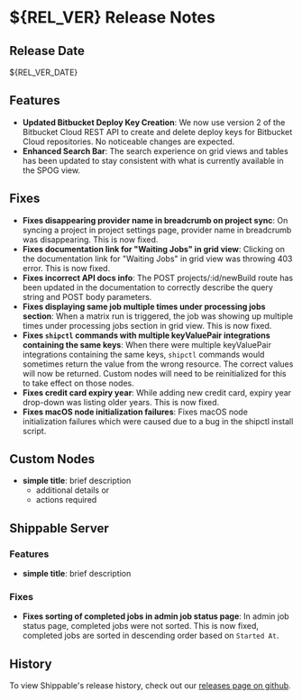 # ${REL_VER} Release Notes

## Release Date

${REL_VER_DATE}

## Features

- **Updated Bitbucket Deploy Key Creation**: We now use version 2 of the Bitbucket Cloud REST API to create and delete deploy keys for Bitbucket Cloud repositories.  No noticeable changes are expected.
- **Enhanced Search Bar**: The search experience on grid views and tables has been updated to stay consistent with what is currently available in the SPOG view.

## Fixes

- **Fixes disappearing provider name in breadcrumb on project sync**: On syncing a project in project settings page, provider name in breadcrumb was disappearing. This is now fixed.
- **Fixes documentation link for "Waiting Jobs" in grid view**: Clicking on the documentation link for "Waiting Jobs" in grid view was throwing 403 error. This is now fixed.
- **Fixes incorrect API docs info**: The POST projects/:id/newBuild route has been updated in the documentation to correctly describe the query string and POST body parameters.
- **Fixes displaying same job multiple times under processing jobs section**: When a matrix run is triggered, the job was showing up multiple times under processing jobs section in grid view. This is now fixed.
- **Fixes `shipctl` commands with multiple keyValuePair integrations containing the same keys**: When there were multiple keyValuePair integrations containing the same keys, `shipctl` commands would sometimes return the value from the wrong resource. The correct values will now be returned. Custom nodes will need to be reinitialized for this to take effect on those nodes.
- **Fixes credit card expiry year**: While adding new credit card, expiry year drop-down was listing older years. This is now fixed.
- **Fixes macOS node initialization failures**: Fixes macOS node initialization failures which were caused due to a bug in the shipctl install script.

## Custom Nodes

- **simple title**: brief description
  - additional details or
  - actions required

## Shippable Server

### Features

- **simple title**: brief description

### Fixes

- **Fixes sorting of completed jobs in admin job status page**: In admin job status page, completed jobs were not sorted. This is now fixed, completed jobs are sorted in descending order based on `Started At`.

## History

To view Shippable's release history, check out our [releases page on github](https://github.com/Shippable/admiral/releases).
